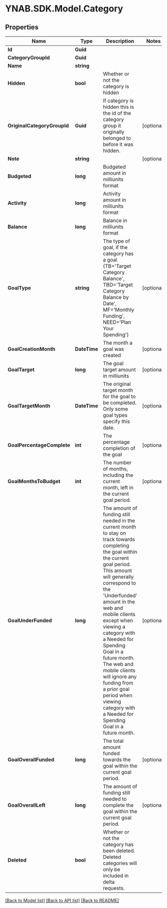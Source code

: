 # YNAB.SDK.Model.Category

## Properties

Name | Type | Description | Notes
------------ | ------------- | ------------- | -------------
**Id** | **Guid** |  | 
**CategoryGroupId** | **Guid** |  | 
**Name** | **string** |  | 
**Hidden** | **bool** | Whether or not the category is hidden | 
**OriginalCategoryGroupId** | **Guid** | If category is hidden this is the id of the category group it originally belonged to before it was hidden. | [optional] 
**Note** | **string** |  | [optional] 
**Budgeted** | **long** | Budgeted amount in milliunits format | 
**Activity** | **long** | Activity amount in milliunits format | 
**Balance** | **long** | Balance in milliunits format | 
**GoalType** | **string** | The type of goal, if the category has a goal (TB&#x3D;&#39;Target Category Balance&#39;, TBD&#x3D;&#39;Target Category Balance by Date&#39;, MF&#x3D;&#39;Monthly Funding&#39;, NEED&#x3D;&#39;Plan Your Spending&#39;) | [optional] 
**GoalCreationMonth** | **DateTime** | The month a goal was created | [optional] 
**GoalTarget** | **long** | The goal target amount in milliunits | [optional] 
**GoalTargetMonth** | **DateTime** | The original target month for the goal to be completed.  Only some goal types specify this date. | [optional] 
**GoalPercentageComplete** | **int** | The percentage completion of the goal | [optional] 
**GoalMonthsToBudget** | **int** | The number of months, including the current month, left in the current goal period. | [optional] 
**GoalUnderFunded** | **long** | The amount of funding still needed in the current month to stay on track towards completing the goal within the current goal period.  This amount will generally correspond to the &#39;Underfunded&#39; amount in the web and mobile clients except when viewing a category with a Needed for Spending Goal in a future month.  The web and mobile clients will ignore any funding from a prior goal period when viewing category with a Needed for Spending Goal in a future month. | [optional] 
**GoalOverallFunded** | **long** | The total amount funded towards the goal within the current goal period. | [optional] 
**GoalOverallLeft** | **long** | The amount of funding still needed to complete the goal within the current goal period. | [optional] 
**Deleted** | **bool** | Whether or not the category has been deleted.  Deleted categories will only be included in delta requests. | 

[[Back to Model list]](../README.md#documentation-for-models) [[Back to API list]](../README.md#documentation-for-api-endpoints) [[Back to README]](../README.md)

